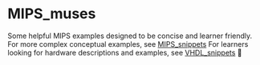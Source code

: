 # MIPS_muses
Some helpful MIPS examples designed to be concise and learner friendly.
For more complex conceptual examples, see [MIPS_snippets](https://github.com/Caleb-Shepard/MIPS_snippets)
For learners looking for hardware descriptions and examples, see [VHDL_snippets](https://github.com/Caleb-Shepard/VHDL_snippets) :pray:
